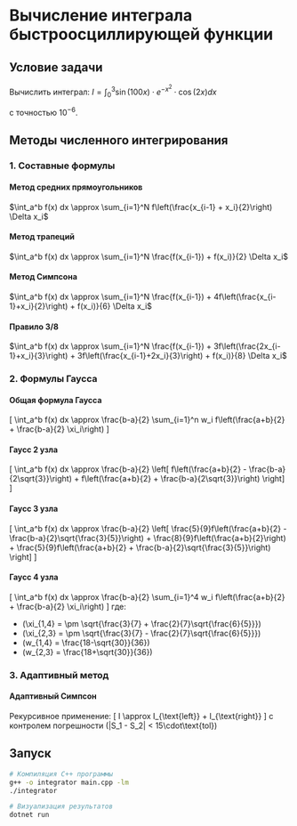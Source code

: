 # Вычисление интеграла быстроосциллирующей функции

## Условие задачи

Вычислить интеграл:
$I = \int_{0}^{3} \sin(100x) \cdot e^{-x^2} \cdot \cos(2x)  dx$

с точностью $10^{-6}$.

## Методы численного интегрирования

### 1. Составные формулы

#### Метод средних прямоугольников

$\int_a^b f(x) dx \approx \sum_{i=1}^N f\left(\frac{x_{i-1} + x_i}{2}\right) \Delta x_i$

#### Метод трапеций

$\int_a^b f(x) dx \approx \sum_{i=1}^N \frac{f(x_{i-1}) + f(x_i)}{2} \Delta x_i$

#### Метод Симпсона

$\int_a^b f(x) dx \approx \sum_{i=1}^N \frac{f(x_{i-1}) + 4f\left(\frac{x_{i-1}+x_i}{2}\right) + f(x_i)}{6} \Delta x_i$

#### Правило 3/8

$\int_a^b f(x) dx \approx \sum_{i=1}^N \frac{f(x_{i-1}) + 3f\left(\frac{2x_{i-1}+x_i}{3}\right) + 3f\left(\frac{x_{i-1}+2x_i}{3}\right) + f(x_i)}{8} \Delta x_i$

### 2. Формулы Гаусса

#### Общая формула Гаусса
\[ \int_a^b f(x) dx \approx \frac{b-a}{2} \sum_{i=1}^n w_i f\left(\frac{a+b}{2} + \frac{b-a}{2} \xi_i\right) \]

#### Гаусс 2 узла
\[ \int_a^b f(x) dx \approx \frac{b-a}{2} \left[ f\left(\frac{a+b}{2} - \frac{b-a}{2\sqrt{3}}\right) + f\left(\frac{a+b}{2} + \frac{b-a}{2\sqrt{3}}\right) \right] \]

#### Гаусс 3 узла
\[ \int_a^b f(x) dx \approx \frac{b-a}{2} \left[ \frac{5}{9}f\left(\frac{a+b}{2} - \frac{b-a}{2}\sqrt{\frac{3}{5}}\right) + \frac{8}{9}f\left(\frac{a+b}{2}\right) + \frac{5}{9}f\left(\frac{a+b}{2} + \frac{b-a}{2}\sqrt{\frac{3}{5}}\right) \right] \]

#### Гаусс 4 узла
\[ \int_a^b f(x) dx \approx \frac{b-a}{2} \sum_{i=1}^4 w_i f\left(\frac{a+b}{2} + \frac{b-a}{2} \xi_i\right) \]
где:
- \(\xi_{1,4} = \pm \sqrt{\frac{3}{7} + \frac{2}{7}\sqrt{\frac{6}{5}}}\)
- \(\xi_{2,3} = \pm \sqrt{\frac{3}{7} - \frac{2}{7}\sqrt{\frac{6}{5}}}\)
- \(w_{1,4} = \frac{18-\sqrt{30}}{36}\)
- \(w_{2,3} = \frac{18+\sqrt{30}}{36}\)

### 3. Адаптивный метод

#### Адаптивный Симпсон
Рекурсивное применение:
\[ I \approx I_{\text{left}} + I_{\text{right}} \]
с контролем погрешности \(|S_1 - S_2| < 15\cdot\text{tol}\)

## Запуск

```bash
# Компиляция C++ программы
g++ -o integrator main.cpp -lm
./integrator

# Визуализация результатов
dotnet run
